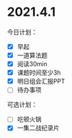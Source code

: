 # 2021.4.1

今日计划：

- [x] 早起 
- [x] 一道算法题
- [x] 阅读30min
- [x] 课题时间至少3h
- [x] 明日组会汇报PPT
- [ ] 待办事项

可选计划：

- [ ] 吃顿火锅
- [x] 一集二战纪录片
